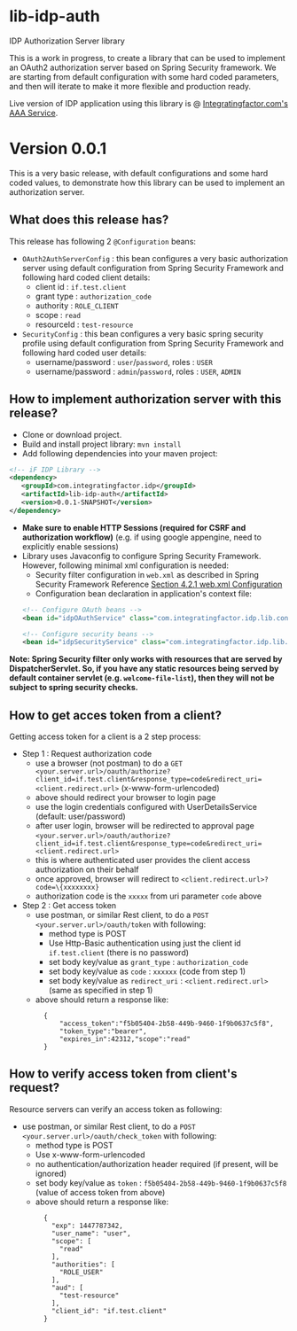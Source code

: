 # lib-idp-auth
IDP Authorization Server library  

This is a work in progress, to create a library that can be used to implement an OAuth2 authorization server based on Spring Security framework. We are starting from default configuration with some hard coded parameters, and then will iterate to make it more flexible and production ready.  

Live version of IDP application using this library is @ [Integratingfactor.com's AAA Service](https://if-idp.appspot.com).

# Version 0.0.1
This is a very basic release, with default configurations and some hard coded values, to demonstrate how this library can be used to implement an authorization server.

## What does this release has?
This release has following 2 `@Configuration` beans:
* `OAuth2AuthServerConfig` : this bean configures a very basic authorization server using default configuration from Spring Security Framework and following hard coded client details:
  * client id : `if.test.client`
  * grant type : `authorization_code`
  * authority : `ROLE_CLIENT`
  * scope : `read`
  * resourceId : `test-resource`
* `SecurityConfig` : this bean configures a very basic spring security profile using default configuration from Spring Security Framework and following hard coded user details:
  * username/password : `user`/`password`, roles : `USER`
  * username/password : `admin`/`password`, roles : `USER`, `ADMIN`

## How to implement authorization server with this release?
* Clone or download project.  
* Build and install project library: `mvn install`  
* Add following dependencies into your maven project:
```XML
<!-- iF IDP Library -->
<dependency>
   <groupId>com.integratingfactor.idp</groupId>
   <artifactId>lib-idp-auth</artifactId>
   <version>0.0.1-SNAPSHOT</version>
</dependency>
```
* **Make sure to enable HTTP Sessions (required for CSRF and authorization workflow)** (e.g. if using google appengine, need to explicitly enable sessions)
* Library uses Javaconfig to configure Spring Security Framework. However, following minimal xml configuration is needed:
  * Security filter configuration in `web.xml` as described in Spring Security Framework Reference [Section 4.2.1 web.xml Configuration](http://docs.spring.io/spring-security/site/docs/4.0.3.RELEASE/reference/htmlsingle/#ns-web-xml)
  * Configuration bean declaration in application's context file:  
  ```XML
  <!-- Configure OAuth beans -->  
  <bean id="idpOAuthService" class="com.integratingfactor.idp.lib.config.OAuth2AuthServerConfig"/>  

  <!-- Configure security beans -->  
  <bean id="idpSecurityService" class="com.integratingfactor.idp.lib.config.SecurityConfig"/>
  ```

**Note: Spring Security filter only works with resources that are served by DispatcherServlet. So, if you have any static resources being served by default container servlet (e.g. `welcome-file-list`), then they will not be subject to spring security checks.**

## How to get acces token from a client?
Getting access token for a client is a 2 step process:
* Step 1 : Request authorization code
  * use a browser (not postman) to do a `GET <your.server.url>/oauth/authorize?client_id=if.test.client&response_type=code&redirect_uri=<client.redirect.url>` (x-www-form-urlencoded)
  * above should redirect your browser to login page
  * use the login credentials configured with UserDetailsService (default: user/password)
  * after user login, browser will be redirected to approval page `<your.server.url>/oauth/authorize?client_id=if.test.client&response_type=code&redirect_uri=<client.redirect.url>`
  * this is where authenticated user provides the client access authorization on their behalf
  * once approved, browser will redirect to `<client.redirect.url>?code=\{xxxxxxxx}`
  * authorization code is the `xxxxx` from uri parameter `code` above
* Step 2 : Get access token
  * use postman, or similar Rest client, to do a `POST <your.server.url>/oauth/token` with following:
    * method type is POST
    * Use Http-Basic authentication using just the client id `if.test.client` (there is no password)
    * set body key/value as `grant_type` : `authorization_code`
    * set body key/value as `code` : `xxxxxx` (code from step 1)
    * set body key/value as `redirect_uri` : `<client.redirect.url>` (same as specified in step 1)
  * above should return a response like:  
    ```
      {  
          "access_token":"f5b05404-2b58-449b-9460-1f9b0637c5f8",  
          "token_type":"bearer",  
          "expires_in":42312,"scope":"read"  
      }
    ```

## How to verify access token from client's request?
Resource servers can verify an access token as following:
* use postman, or similar Rest client, to do a `POST <your.server.url>/oauth/check_token` with following:
    * method type is POST
    * Use x-www-form-urlencoded
    * no authentication/authorization header required (if present, will be ignored)
    * set body key/value as `token` : `f5b05404-2b58-449b-9460-1f9b0637c5f8` (value of access token from above)
  * above should return a response like:  
    ```
      {
        "exp": 1447787342,
        "user_name": "user",
        "scope": [
          "read"
        ],
        "authorities": [
          "ROLE_USER"
        ],
        "aud": [
          "test-resource"
        ],
        "client_id": "if.test.client"
      }
    ```
